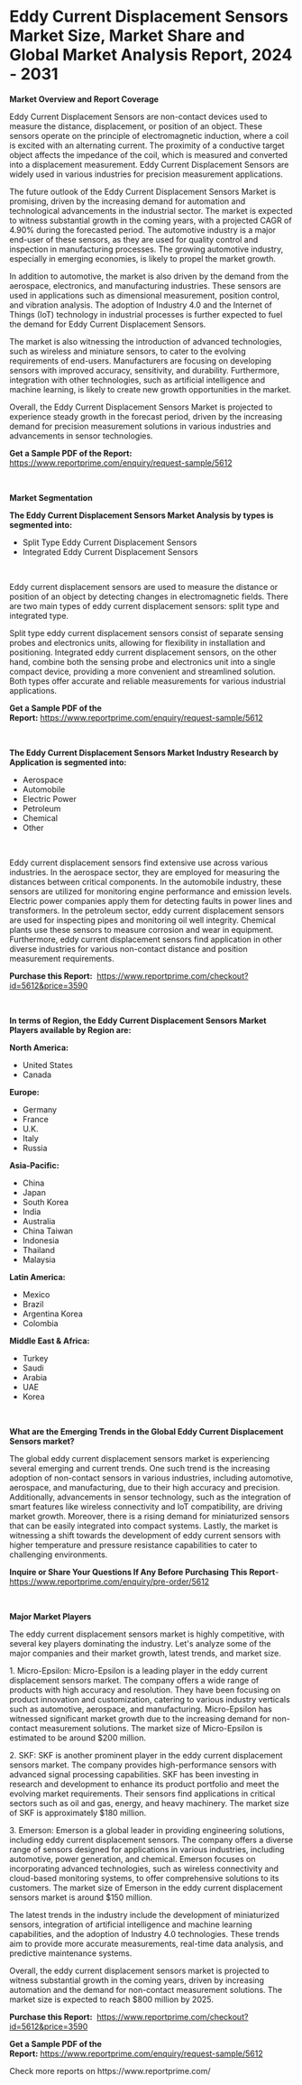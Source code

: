 <p><h1>Eddy Current Displacement Sensors Market Size, Market Share and Global Market Analysis Report, 2024 - 2031</h1></p><p><strong>Market Overview and Report Coverage</strong></p>
<p><p>Eddy Current Displacement Sensors are non-contact devices used to measure the distance, displacement, or position of an object. These sensors operate on the principle of electromagnetic induction, where a coil is excited with an alternating current. The proximity of a conductive target object affects the impedance of the coil, which is measured and converted into a displacement measurement. Eddy Current Displacement Sensors are widely used in various industries for precision measurement applications.</p><p>The future outlook of the Eddy Current Displacement Sensors Market is promising, driven by the increasing demand for automation and technological advancements in the industrial sector. The market is expected to witness substantial growth in the coming years, with a projected CAGR of 4.90% during the forecasted period. The automotive industry is a major end-user of these sensors, as they are used for quality control and inspection in manufacturing processes. The growing automotive industry, especially in emerging economies, is likely to propel the market growth.</p><p>In addition to automotive, the market is also driven by the demand from the aerospace, electronics, and manufacturing industries. These sensors are used in applications such as dimensional measurement, position control, and vibration analysis. The adoption of Industry 4.0 and the Internet of Things (IoT) technology in industrial processes is further expected to fuel the demand for Eddy Current Displacement Sensors.</p><p>The market is also witnessing the introduction of advanced technologies, such as wireless and miniature sensors, to cater to the evolving requirements of end-users. Manufacturers are focusing on developing sensors with improved accuracy, sensitivity, and durability. Furthermore, integration with other technologies, such as artificial intelligence and machine learning, is likely to create new growth opportunities in the market.</p><p>Overall, the Eddy Current Displacement Sensors Market is projected to experience steady growth in the forecast period, driven by the increasing demand for precision measurement solutions in various industries and advancements in sensor technologies.</p></p>
<p><strong>Get a Sample PDF of the Report:</strong> <a href="https://www.reportprime.com/enquiry/request-sample/5612">https://www.reportprime.com/enquiry/request-sample/5612</a></p>
<p>&nbsp;</p>
<p><strong>Market Segmentation</strong></p>
<p><strong>The Eddy Current Displacement Sensors Market Analysis by types is segmented into:</strong></p>
<p><ul><li>Split Type Eddy Current Displacement Sensors</li><li>Integrated Eddy Current Displacement Sensors</li></ul></p>
<p>&nbsp;</p>
<p><p>Eddy current displacement sensors are used to measure the distance or position of an object by detecting changes in electromagnetic fields. There are two main types of eddy current displacement sensors: split type and integrated type. </p><p>Split type eddy current displacement sensors consist of separate sensing probes and electronics units, allowing for flexibility in installation and positioning. Integrated eddy current displacement sensors, on the other hand, combine both the sensing probe and electronics unit into a single compact device, providing a more convenient and streamlined solution. Both types offer accurate and reliable measurements for various industrial applications.</p></p>
<p><strong>Get a Sample PDF of the Report:</strong>&nbsp;<a href="https://www.reportprime.com/enquiry/request-sample/5612">https://www.reportprime.com/enquiry/request-sample/5612</a></p>
<p>&nbsp;</p>
<p><strong>The Eddy Current Displacement Sensors Market Industry Research by Application is segmented into:</strong></p>
<p><ul><li>Aerospace</li><li>Automobile</li><li>Electric Power</li><li>Petroleum</li><li>Chemical</li><li>Other</li></ul></p>
<p>&nbsp;</p>
<p><p>Eddy current displacement sensors find extensive use across various industries. In the aerospace sector, they are employed for measuring the distances between critical components. In the automobile industry, these sensors are utilized for monitoring engine performance and emission levels. Electric power companies apply them for detecting faults in power lines and transformers. In the petroleum sector, eddy current displacement sensors are used for inspecting pipes and monitoring oil well integrity. Chemical plants use these sensors to measure corrosion and wear in equipment. Furthermore, eddy current displacement sensors find application in other diverse industries for various non-contact distance and position measurement requirements.</p></p>
<p><strong>Purchase this Report:</strong>&nbsp; <a href="https://www.reportprime.com/checkout?id=5612&price=3590">https://www.reportprime.com/checkout?id=5612&price=3590</a></p>
<p>&nbsp;</p>
<p><strong>In terms of Region, the Eddy Current Displacement Sensors Market Players available by Region are:</strong></p>
<p>
    <p> <strong> North America: </strong>
        <ul>
            <li>United States</li>
            <li>Canada</li>
        </ul>
        </p> 
    <p> <strong> Europe: </strong>
        <ul>
            <li>Germany</li>
            <li>France</li>
            <li>U.K.</li>
            <li>Italy</li>
            <li>Russia</li>
        </ul>
        </p> 
    <p> <strong> Asia-Pacific: </strong>
        <ul>
            <li>China</li>
            <li>Japan</li>
            <li>South Korea</li>
            <li>India</li>
            <li>Australia</li>
            <li>China Taiwan</li>
            <li>Indonesia</li>
            <li>Thailand</li>
            <li>Malaysia</li>
        </ul>
        </p> 
    <p> <strong> Latin America: </strong>
        <ul>
            <li>Mexico</li>
            <li>Brazil</li>
            <li>Argentina Korea</li>
            <li>Colombia</li>
        </ul>
        </p> 
    <p> <strong> Middle East & Africa: </strong>
        <ul>
            <li>Turkey</li>
            <li>Saudi</li>
            <li>Arabia</li>
            <li>UAE</li>
            <li>Korea</li>
        </ul>
    </p>
    </p>
<p>&nbsp;</p>
<p><strong>What are the Emerging Trends in the Global Eddy Current Displacement Sensors market?</strong></p>
<p><p>The global eddy current displacement sensors market is experiencing several emerging and current trends. One such trend is the increasing adoption of non-contact sensors in various industries, including automotive, aerospace, and manufacturing, due to their high accuracy and precision. Additionally, advancements in sensor technology, such as the integration of smart features like wireless connectivity and IoT compatibility, are driving market growth. Moreover, there is a rising demand for miniaturized sensors that can be easily integrated into compact systems. Lastly, the market is witnessing a shift towards the development of eddy current sensors with higher temperature and pressure resistance capabilities to cater to challenging environments.</p></p>
<p><strong>Inquire or Share Your Questions If Any Before Purchasing This Report</strong>- <a href="https://www.reportprime.com/enquiry/pre-order/5612">https://www.reportprime.com/enquiry/pre-order/5612</a></p>
<p>&nbsp;</p>
<p><strong>Major Market Players</strong></p>
<p><p>The eddy current displacement sensors market is highly competitive, with several key players dominating the industry. Let's analyze some of the major companies and their market growth, latest trends, and market size.</p><p>1. Micro-Epsilon: Micro-Epsilon is a leading player in the eddy current displacement sensors market. The company offers a wide range of products with high accuracy and resolution. They have been focusing on product innovation and customization, catering to various industry verticals such as automotive, aerospace, and manufacturing. Micro-Epsilon has witnessed significant market growth due to the increasing demand for non-contact measurement solutions. The market size of Micro-Epsilon is estimated to be around $200 million.</p><p>2. SKF: SKF is another prominent player in the eddy current displacement sensors market. The company provides high-performance sensors with advanced signal processing capabilities. SKF has been investing in research and development to enhance its product portfolio and meet the evolving market requirements. Their sensors find applications in critical sectors such as oil and gas, energy, and heavy machinery. The market size of SKF is approximately $180 million.</p><p>3. Emerson: Emerson is a global leader in providing engineering solutions, including eddy current displacement sensors. The company offers a diverse range of sensors designed for applications in various industries, including automotive, power generation, and chemical. Emerson focuses on incorporating advanced technologies, such as wireless connectivity and cloud-based monitoring systems, to offer comprehensive solutions to its customers. The market size of Emerson in the eddy current displacement sensors market is around $150 million.</p><p>The latest trends in the industry include the development of miniaturized sensors, integration of artificial intelligence and machine learning capabilities, and the adoption of Industry 4.0 technologies. These trends aim to provide more accurate measurements, real-time data analysis, and predictive maintenance systems.</p><p>Overall, the eddy current displacement sensors market is projected to witness substantial growth in the coming years, driven by increasing automation and the demand for non-contact measurement solutions. The market size is expected to reach $800 million by 2025.</p></p>
<p><strong>Purchase this Report:</strong>&nbsp;&nbsp;<a href="https://www.reportprime.com/checkout?id=5612&price=3590">https://www.reportprime.com/checkout?id=5612&price=3590</a></p>
<p></p>
<p><strong>Get a Sample PDF of the Report:</strong>&nbsp;<a href="https://www.reportprime.com/enquiry/request-sample/5612">https://www.reportprime.com/enquiry/request-sample/5612</a></p>
<p>Check more reports on https://www.reportprime.com/</p>